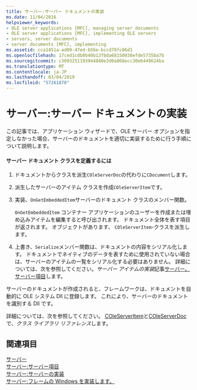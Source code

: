 ```yaml
---
title: サーバー:サーバー ドキュメントの実装
ms.date: 11/04/2016
helpviewer_keywords:
- OLE server applications [MFC], managing server documents
- OLE server applications [MFC], implementing OLE servers
- servers, server documents
- server documents [MFC], implementing
ms.assetid: cca1451a-ad09-47ed-b56e-bccd78fc86d1
ms.openlocfilehash: 17ced1cdb0b40b13fbda68150030efde5735ba7b
ms.sourcegitcommit: c3093251193944840e3d0a068ecc30e6449624ba
ms.translationtype: MT
ms.contentlocale: ja-JP
ms.lasthandoff: 03/04/2019
ms.locfileid: "57261870"
---
```

# <a name="servers-implementing-server-documents"></a>サーバー:サーバー ドキュメントの実装

この記事では、アプリケーション ウィザードで、OLE サーバー オプションを指定しなかった場合、サーバーのドキュメントを適切に実装するために行う手順について説明します。

#### <a name="to-define-a-server-document-class"></a>サーバー ドキュメント クラスを定義するには

1. ドキュメントからクラスを派生`COleServerDoc`の代わりに`CDocument`します。

1. 派生したサーバーのアイテム クラスを作成`COleServerItem`です。

1. 実装、`OnGetEmbeddedItem`サーバーのドキュメント クラスのメンバー関数。

   `OnGetEmbeddedItem` コンテナー アプリケーションのユーザーを作成または埋め込みアイテムを編集すると呼び出されます。 ドキュメント全体を表す項目が返されます。 オブジェクトがあります、 `COleServerItem`-クラスを派生します。

1. 上書き、`Serialize`メンバー関数は、ドキュメントの内容をシリアル化します。 ドキュメントでネイティブのデータを表すために使用されていない場合は、サーバーのアイテムの一覧をシリアル化する必要はありません。 詳細については、次を参照してください。*サーバー アイテムの実装*記事[サーバー。サーバー項目](../mfc/servers-server-items.md)します。

サーバーのドキュメントが作成されると、フレームワークは、ドキュメントを自動的に OLE システム Dll に登録します。 これにより、サーバーのドキュメントを識別する Dll です。

詳細については、次を参照してください。 [COleServerItem](../mfc/reference/coleserveritem-class.md)と[COleServerDoc](../mfc/reference/coleserverdoc-class.md)で、*クラス ライブラリ リファレンス*します。

## <a name="see-also"></a>関連項目

[サーバー](../mfc/servers.md)<br/>
[サーバー:サーバー項目](../mfc/servers-server-items.md)<br/>
[サーバー:サーバーの実装](../mfc/servers-implementing-a-server.md)<br/>
[サーバー:フレームの Windows を実装します。](../mfc/servers-implementing-in-place-frame-windows.md)
